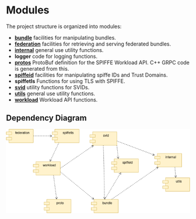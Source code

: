 <!--
(C) Copyright 2020-2021 Hewlett Packard Enterprise Development LP

 

Licensed under the Apache License, Version 2.0 (the "License"); you may
not use this file except in compliance with the License. You may obtain
a copy of the License at

 

    http://www.apache.org/licenses/LICENSE-2.0

 

Unless required by applicable law or agreed to in writing, software
distributed under the License is distributed on an "AS IS" BASIS, WITHOUT
WARRANTIES OR CONDITIONS OF ANY KIND, either express or implied. See the
License for the specific language governing permissions and limitations
under the License.

-->

# Modules

The project structure is organized into modules:

- [**bundle**](bundle/README.md)  facilities for manipulating bundles.
- [**federation**](federation/README.md)  facilities for retrieving and serving federated bundles.
- [**internal**](internal/README.md)  general use utility functions.
- **logger**  code for logging functions.
- [**protos**](protos/README.md)  ProtoBuf definition for the SPIFFE Workload API. C++ GRPC code is generated from this.
- [**spiffeid**](spiffeid/README.md)  facilities for manipulating spiffe IDs and Trust Domains.
- **spiffetls**  Functions for using TLS with SPIFFE.
- [**svid**](svid/README.md)  utility functions for SVIDs.
- [**utils**](utils/README.md)  general use utility functions.
- [**workload**](workload/EXAMPLE.md)  Workload API functions.


## Dependency Diagram

![System Diagram](img/diagrams/modules.png)
